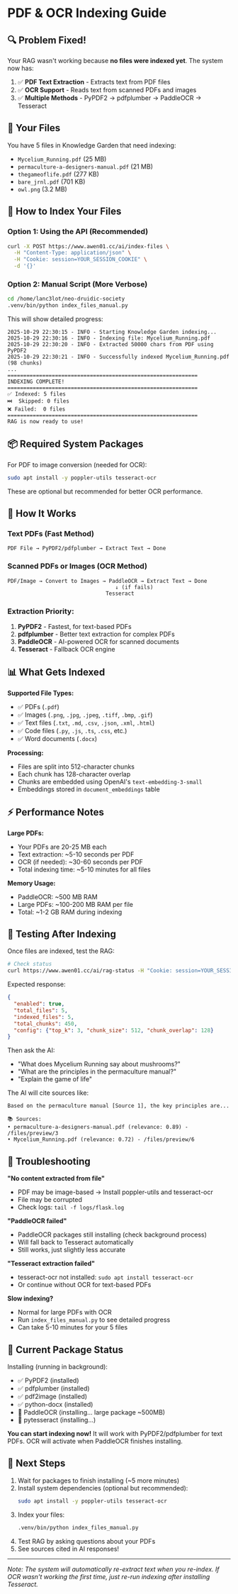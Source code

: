 # PDF & OCR Indexing Guide

## 🔍 Problem Fixed!

Your RAG wasn't working because **no files were indexed yet**. The system now has:

1. ✅ **PDF Text Extraction** - Extracts text from PDF files
2. ✅ **OCR Support** - Reads text from scanned PDFs and images
3. ✅ **Multiple Methods** - PyPDF2 → pdfplumber → PaddleOCR → Tesseract

## 📁 Your Files

You have 5 files in Knowledge Garden that need indexing:
- `Mycelium_Running.pdf` (25 MB)
- `permaculture-a-designers-manual.pdf` (21 MB)
- `thegameoflife.pdf` (277 KB)
- `bare_jrnl.pdf` (701 KB)
- `owl.png` (3.2 MB)

## 🚀 How to Index Your Files

### Option 1: Using the API (Recommended)

```bash
curl -X POST https://www.awen01.cc/ai/index-files \
  -H "Content-Type: application/json" \
  -H "Cookie: session=YOUR_SESSION_COOKIE" \
  -d '{}'
```

### Option 2: Manual Script (More Verbose)

```bash
cd /home/lanc3lot/neo-druidic-society
.venv/bin/python index_files_manual.py
```

This will show detailed progress:
```
2025-10-29 22:30:15 - INFO - Starting Knowledge Garden indexing...
2025-10-29 22:30:16 - INFO - Indexing file: Mycelium_Running.pdf
2025-10-29 22:30:20 - INFO - Extracted 50000 chars from PDF using PyPDF2
2025-10-29 22:30:21 - INFO - Successfully indexed Mycelium_Running.pdf (98 chunks)
...
============================================================
INDEXING COMPLETE!
============================================================
✅ Indexed: 5 files
⏭️  Skipped: 0 files
❌ Failed:  0 files
============================================================
RAG is now ready to use!
```

## 📦 Required System Packages

For PDF to image conversion (needed for OCR):
```bash
sudo apt install -y poppler-utils tesseract-ocr
```

These are optional but recommended for better OCR performance.

## 🔧 How It Works

### Text PDFs (Fast Method)
```
PDF File → PyPDF2/pdfplumber → Extract Text → Done
```

### Scanned PDFs or Images (OCR Method)
```
PDF/Image → Convert to Images → PaddleOCR → Extract Text → Done
                                  ↓ (if fails)
                               Tesseract
```

### Extraction Priority:
1. **PyPDF2** - Fastest, for text-based PDFs
2. **pdfplumber** - Better text extraction for complex PDFs
3. **PaddleOCR** - AI-powered OCR for scanned documents
4. **Tesseract** - Fallback OCR engine

## 📊 What Gets Indexed

**Supported File Types:**
- ✅ PDFs (`.pdf`)
- ✅ Images (`.png`, `.jpg`, `.jpeg`, `.tiff`, `.bmp`, `.gif`)
- ✅ Text files (`.txt`, `.md`, `.csv`, `.json`, `.xml`, `.html`)
- ✅ Code files (`.py`, `.js`, `.ts`, `.css`, etc.)
- ✅ Word documents (`.docx`)

**Processing:**
- Files are split into 512-character chunks
- Each chunk has 128-character overlap
- Chunks are embedded using OpenAI's `text-embedding-3-small`
- Embeddings stored in `document_embeddings` table

## ⚡ Performance Notes

**Large PDFs:**
- Your PDFs are 20-25 MB each
- Text extraction: ~5-10 seconds per PDF
- OCR (if needed): ~30-60 seconds per PDF
- Total indexing time: ~5-10 minutes for all files

**Memory Usage:**
- PaddleOCR: ~500 MB RAM
- Large PDFs: ~100-200 MB RAM per file
- Total: ~1-2 GB RAM during indexing

## 🧪 Testing After Indexing

Once files are indexed, test the RAG:

```bash
# Check status
curl https://www.awen01.cc/ai/rag-status -H "Cookie: session=YOUR_SESSION"
```

Expected response:
```json
{
  "enabled": true,
  "total_files": 5,
  "indexed_files": 5,
  "total_chunks": 450,
  "config": {"top_k": 3, "chunk_size": 512, "chunk_overlap": 128}
}
```

Then ask the AI:
- "What does Mycelium Running say about mushrooms?"
- "What are the principles in the permaculture manual?"
- "Explain the game of life"

The AI will cite sources like:
```
Based on the permaculture manual [Source 1], the key principles are...

📚 Sources:
• permaculture-a-designers-manual.pdf (relevance: 0.89) - /files/preview/3
• Mycelium_Running.pdf (relevance: 0.72) - /files/preview/6
```

## 🐛 Troubleshooting

**"No content extracted from file"**
- PDF may be image-based → Install poppler-utils and tesseract-ocr
- File may be corrupted
- Check logs: `tail -f logs/flask.log`

**"PaddleOCR failed"**
- PaddleOCR packages still installing (check background process)
- Will fall back to Tesseract automatically
- Still works, just slightly less accurate

**"Tesseract extraction failed"**
- tesseract-ocr not installed: `sudo apt install tesseract-ocr`
- Or continue without OCR for text-based PDFs

**Slow indexing?**
- Normal for large PDFs with OCR
- Run `index_files_manual.py` to see detailed progress
- Can take 5-10 minutes for your 5 files

## 📝 Current Package Status

Installing (running in background):
- ✅ PyPDF2 (installed)
- ✅ pdfplumber (installed)
- ✅ pdf2image (installed)
- ✅ python-docx (installed)
- 🔄 PaddleOCR (installing... large package ~500MB)
- 🔄 pytesseract (installing...)

**You can start indexing now!** It will work with PyPDF2/pdfplumber for text PDFs. OCR will activate when PaddleOCR finishes installing.

## 🎯 Next Steps

1. Wait for packages to finish installing (~5 more minutes)
2. Install system dependencies (optional but recommended):
   ```bash
   sudo apt install -y poppler-utils tesseract-ocr
   ```
3. Index your files:
   ```bash
   .venv/bin/python index_files_manual.py
   ```
4. Test RAG by asking questions about your PDFs
5. See sources cited in AI responses!

---

*Note: The system will automatically re-extract text when you re-index. If OCR wasn't working the first time, just re-run indexing after installing Tesseract.*
